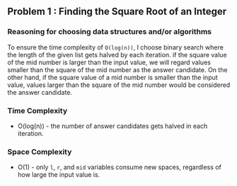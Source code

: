 ## Problem 1 : Finding the Square Root of an Integer

### Reasoning for choosing data structures and/or algorithms

To ensure the time complexity of `O(log(n))`, I choose binary search where the length of the given list gets halved by each iteration. if the square value of the mid number is larger than the input value, we will regard values smaller than the square of the mid number as the answer candidate. On the other hand, if the square value of a mid number is smaller than the input value, values larger than the square of the mid number would be considered the answer candidate.

### Time Complexity

- O(log(n)) - the number of answer candidates gets halved in each iteration. 

### Space Complexity

- O(1) - only `l`, `r`, and `mid` variables consume new spaces, regardless of how large the input value is. 
